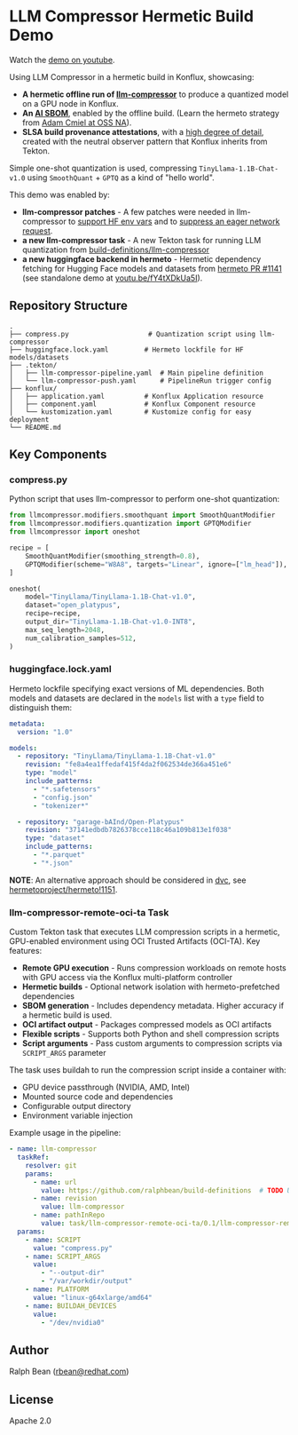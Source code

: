 # LLM Compressor Hermetic Build Demo

Watch the [demo on youtube](https://www.youtube.com/watch?v=T-5rMOKZD4s).

Using LLM Compressor in a hermetic build in Konflux, showcasing:

- **A hermetic offline run of [llm-compressor](https://github.com/vllm-project/llm-compressor)** to produce a quantized model on a GPU node in Konflux.
- **An [AI SBOM](https://github.com/aibom-squad/SBOM-for-AI-Use-Cases)**, enabled by the offline build. (Learn the hermeto strategy from [Adam Cmiel at OSS NA](https://youtu.be/cwmdQI6uWWA)).
- **SLSA build provenance attestations**, with a [high degree of detail](https://developers.redhat.com/articles/2025/05/15/how-we-use-software-provenance-red-hat#attestation_example), created with the neutral observer pattern that Konflux inherits from Tekton.

Simple one-shot quantization is used, compressing `TinyLlama-1.1B-Chat-v1.0` using `SmoothQuant` + `GPTQ` as a kind of "hello world".

This demo was enabled by:

- **llm-compressor patches** - A few patches were needed in llm-compressor to [support HF env vars](https://github.com/vllm-project/llm-compressor/pull/1902) and to [suppress an eager network request](https://github.com/vllm-project/llm-compressor/pull/1954).
- **a new llm-compressor task** - A new Tekton task for running LLM quantization from [build-definitions/llm-compressor](https://github.com/ralphbean/build-definitions/tree/llm-compressor)
- **a new huggingface backend in hermeto** - Hermetic dependency fetching for Hugging Face models and datasets from [hermeto PR #1141](https://github.com/hermetoproject/hermeto/pull/1141) (see standalone demo at [youtu.be/fY4tXDkUa5I](https://youtu.be/fY4tXDkUa5I)).

## Repository Structure

```
.
├── compress.py                    # Quantization script using llm-compressor
├── huggingface.lock.yaml         # Hermeto lockfile for HF models/datasets
├── .tekton/
│   ├── llm-compressor-pipeline.yaml  # Main pipeline definition
│   └── llm-compressor-push.yaml      # PipelineRun trigger config
├── konflux/
│   ├── application.yaml          # Konflux Application resource
│   ├── component.yaml            # Konflux Component resource
│   └── kustomization.yaml        # Kustomize config for easy deployment
└── README.md
```

## Key Components

### compress.py

Python script that uses llm-compressor to perform one-shot quantization:

```python
from llmcompressor.modifiers.smoothquant import SmoothQuantModifier
from llmcompressor.modifiers.quantization import GPTQModifier
from llmcompressor import oneshot

recipe = [
    SmoothQuantModifier(smoothing_strength=0.8),
    GPTQModifier(scheme="W8A8", targets="Linear", ignore=["lm_head"]),
]

oneshot(
    model="TinyLlama/TinyLlama-1.1B-Chat-v1.0",
    dataset="open_platypus",
    recipe=recipe,
    output_dir="TinyLlama-1.1B-Chat-v1.0-INT8",
    max_seq_length=2048,
    num_calibration_samples=512,
)
```

### huggingface.lock.yaml

Hermeto lockfile specifying exact versions of ML dependencies. Both models and datasets are declared in the `models` list with a `type` field to distinguish them:

```yaml
metadata:
  version: "1.0"

models:
  - repository: "TinyLlama/TinyLlama-1.1B-Chat-v1.0"
    revision: "fe8a4ea1ffedaf415f4da2f062534de366a451e6"
    type: "model"
    include_patterns:
      - "*.safetensors"
      - "config.json"
      - "tokenizer*"

  - repository: "garage-bAInd/Open-Platypus"
    revision: "37141edbdb7826378cce118c46a109b813e1f038"
    type: "dataset"
    include_patterns:
      - "*.parquet"
      - "*.json"
```

**NOTE**: An alternative approach should be considered in [dvc](https://dvc.org/), see [hermetoproject/hermeto!1151](https://github.com/hermetoproject/hermeto/pull/1151).

### llm-compressor-remote-oci-ta Task

Custom Tekton task that executes LLM compression scripts in a hermetic, GPU-enabled environment using OCI Trusted Artifacts (OCI-TA). Key features:

- **Remote GPU execution** - Runs compression workloads on remote hosts with GPU access via the Konflux multi-platform controller
- **Hermetic builds** - Optional network isolation with hermeto-prefetched dependencies
- **SBOM generation** - Includes dependency metadata. Higher accuracy if a hermetic build is used.
- **OCI artifact output** - Packages compressed models as OCI artifacts
- **Flexible scripts** - Supports both Python and shell compression scripts
- **Script arguments** - Pass custom arguments to compression scripts via `SCRIPT_ARGS` parameter

The task uses buildah to run the compression script inside a container with:
- GPU device passthrough (NVIDIA, AMD, Intel)
- Mounted source code and dependencies
- Configurable output directory
- Environment variable injection

Example usage in the pipeline:

```yaml
- name: llm-compressor
  taskRef:
    resolver: git
    params:
      - name: url
        value: https://github.com/ralphbean/build-definitions  # TODO Update this to a more proper repo.
      - name: revision
        value: llm-compressor
      - name: pathInRepo
        value: task/llm-compressor-remote-oci-ta/0.1/llm-compressor-remote-oci-ta.yaml
  params:
    - name: SCRIPT
      value: "compress.py"
    - name: SCRIPT_ARGS
      value:
        - "--output-dir"
        - "/var/workdir/output"
    - name: PLATFORM
      value: "linux-g64xlarge/amd64"
    - name: BUILDAH_DEVICES
      value:
        - "/dev/nvidia0"
```

## Author

Ralph Bean (rbean@redhat.com)

## License

Apache 2.0

